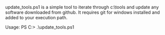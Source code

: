 update_tools.ps1 is a simple tool to iterate through c:\tools and update any software downloaded from github. It requires git for windows installed and added to your execution path.

Usage: PS C:\> .\update_tools.ps1
